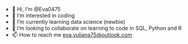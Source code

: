 - 👋 Hi, I’m @Eva0475
- 👀 I’m interested in coding 
- 🌱 I’m currently learning data science (newbie)
- 💞️ I’m looking to collaborate on learning to code in SQL, Python and R 
- 📫 How to reach me eva.yuliana75@outlook.com

<!---
Eva0475/Eva0475 is a ✨ special ✨ repository because its `README.md` (this file) appears on your GitHub profile.
You can click the Preview link to take a look at your changes.
--->
